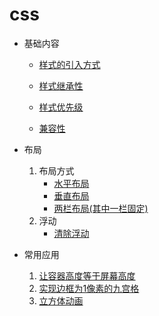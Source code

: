# css
* 基础内容
  *  [样式的引入方式](basic/importCss.md)
  *  [样式继承性](basic/inheritance.md)
  *  [样式优先级](basic/priority.md)

  *  [兼容性](basic/Compatibility.md)

* 布局
  1. 布局方式
      * [水平布局](layout/HorizontalCenter.md)
      * [垂直布局](layout/VerticalCenter.md)
      * [两栏布局(其中一栏固定)](layout/oneColFixedInTwoDemo.md)
  2. 浮动
      * [清除浮动](basic/clearFloat.md)
* 常用应用
  1. [让容器高度等于屏幕高度](example/height_100_percent.md)
  2. [实现边框为1像素的九宫格](example/nineSquare.md)
  3. [立方体动画](../example/cubicAnimation.md)
